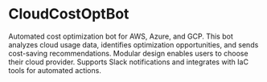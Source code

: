 # CloudCostOptBot
Automated cost optimization bot for AWS, Azure, and GCP. This bot analyzes cloud usage data, identifies optimization opportunities, and sends cost-saving recommendations. Modular design enables users to choose their cloud provider. Supports Slack notifications and integrates with IaC tools for automated actions.
